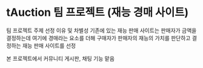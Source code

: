 # tAuction 팀 프로젝트 (재능 경매 사이트)

 팀 프로젝트 주제 선정 이유 및 차별성
  기존에 있는 재능 판매 사이트는 판매자가 금액을 결정하는데 여기에 경매라는 요소를 더해 구매자가 판매자의 재능의 가치를 판단하고 결정하는 재능 판매 사이트를 선정
 
 
본 프로젝트에서 커뮤니티 게시판, 채팅 기능 맡음
